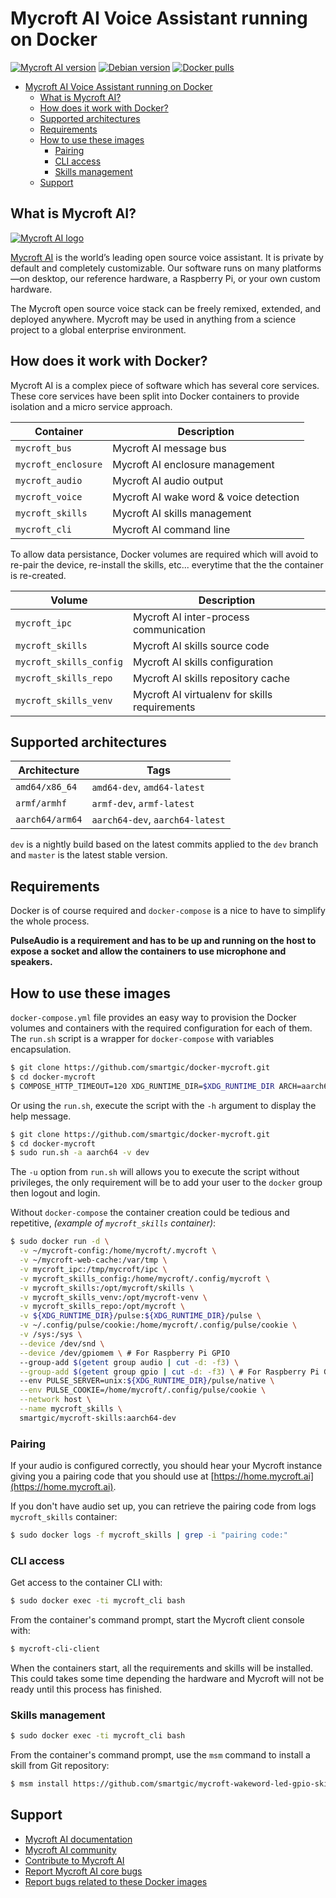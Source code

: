 # Mycroft AI Voice Assistant running on Docker

[![Mycroft AI version](https://img.shields.io/badge/Mycroft%20AI-20.08-green.svg?style=flat&logoColor=FFFFFF&color=87567)](https://mycroft.ai)
[![Debian version](https://img.shields.io/badge/Debian-Buster-green.svg?style=flat&logoColor=FFFFFF&color=87567)](https://www.debian.org)
[![Docker pulls](https://img.shields.io/docker/pulls/smartgic/mycroft-base.svg?style=flat&logo=docker&logoColor=FFFFFF&color=87567)](https://hub.docker.com/r/smartgic/mycroft-base)

- [Mycroft AI Voice Assistant running on Docker](#mycroft-ai-voice-assistant-running-on-docker)
  * [What is Mycroft AI?](#what-is-mycroft-ai-)
  * [How does it work with Docker?](#how-does-it-work-with-docker-)
  * [Supported architectures](#supported-architectures)
  * [Requirements](#requirements)
  * [How to use these images](#how-to-use-these-images)
    + [Pairing](#pairing)
    + [CLI access](#cli-access)
    + [Skills management](#skills-management)
  * [Support](#support)


## What is Mycroft AI?

[![Mycroft AI logo](https://mycroft.ai/wp-content/uploads/2017/06/Logo_2.gif)](https://mycroft.ai)

[Mycroft AI](https://www.mycroft.ai/) is the world’s leading open source voice assistant. It is private by default and completely customizable. Our software runs on many platforms—on desktop, our reference hardware, a Raspberry Pi, or your own custom hardware.

The Mycroft open source voice stack can be freely remixed, extended, and deployed anywhere. Mycroft may be used in anything from a science project to a global enterprise environment.


## How does it work with Docker?

Mycroft AI is a complex piece of software which has several core services. These core services have been split into Docker containers to provide isolation and a micro service approach.

| Container           | Description                            |
| ---                 | ---                                    |
| `mycroft_bus`       | Mycroft AI message bus                 |
| `mycroft_enclosure` | Mycroft AI enclosure management        |
| `mycroft_audio`     | Mycroft AI audio output                |
| `mycroft_voice`     | Mycroft AI wake word & voice detection |
| `mycroft_skills`    | Mycroft AI skills management           |
| `mycroft_cli`       | Mycroft AI command line                |

To allow data persistance, Docker volumes are required which will avoid to re-pair the device, re-install the skills, etc... everytime that the the container is re-created.

| Volume                  | Description                                   |
| ---                     | ---                                           |
| `mycroft_ipc`           | Mycroft AI inter-process communication        |
| `mycroft_skills`        | Mycroft AI skills source code                 |
| `mycroft_skills_config` | Mycroft AI skills configuration               |
| `mycroft_skills_repo`   | Mycroft AI skills repository cache            |
| `mycroft_skills_venv`   | Mycroft AI virtualenv for skills requirements |


## Supported architectures

| Architecture    | Tags                            |
| ---             | ---                             |
| `amd64/x86_64`  | `amd64-dev`, `amd64-latest`     |
| `armf/armhf`    | `armf-dev`, `armf-latest` |
| `aarch64/arm64` | `aarch64-dev`, `aarch64-latest` |

`dev` is a nightly build based on the latest commits applied to the `dev` branch and `master` is the latest stable version.


## Requirements

Docker is of course required and `docker-compose` is a nice to have to simplify the whole process.

**PulseAudio is a requirement and has to be up and running on the host to expose a socket and allow the containers to use microphone and speakers.**


## How to use these images

`docker-compose.yml` file provides an easy way to provision the Docker volumes and containers with the required configuration for each of them. The `run.sh` script is a wrapper for `docker-compose` with variables encapsulation.

```bash
$ git clone https://github.com/smartgic/docker-mycroft.git
$ cd docker-mycroft
$ COMPOSE_HTTP_TIMEOUT=120 XDG_RUNTIME_DIR=$XDG_RUNTIME_DIR ARCH=aarch64 VERSION=dev docker-compose up -d
```

Or using the `run.sh`, execute the script with the `-h` argument to display the help message.

```bash
$ git clone https://github.com/smartgic/docker-mycroft.git
$ cd docker-mycroft
$ sudo run.sh -a aarch64 -v dev
```

The `-u` option from `run.sh` will allows you to execute the script without privileges, the only requirement will be to add your user to the `docker` group then logout and login.

Without `docker-compose` the container creation could be tedious and repetitive, *(example of `mycroft_skills` container)*:

```bash
$ sudo docker run -d \
  -v ~/mycroft-config:/home/mycroft/.mycroft \
  -v ~/mycroft-web-cache:/var/tmp \
  -v mycroft_ipc:/tmp/mycroft/ipc \
  -v mycroft_skills_config:/home/mycroft/.config/mycroft \
  -v mycroft_skills:/opt/mycroft/skills \
  -v mycroft_skills_venv:/opt/mycroft-venv \
  -v mycroft_skills_repo:/opt/mycroft \
  -v ${XDG_RUNTIME_DIR}/pulse:${XDG_RUNTIME_DIR}/pulse \
  -v ~/.config/pulse/cookie:/home/mycroft/.config/pulse/cookie \
  -v /sys:/sys \
  --device /dev/snd \
  --device /dev/gpiomem \ # For Raspberry Pi GPIO
  --group-add $(getent group audio | cut -d: -f3) \
  --group-add $(getent group gpio | cut -d: -f3) \ # For Raspberry Pi GPIO
  --env PULSE_SERVER=unix:${XDG_RUNTIME_DIR}/pulse/native \
  --env PULSE_COOKIE=/home/mycroft/.config/pulse/cookie \
  --network host \
  --name mycroft_skills \
  smartgic/mycroft-skills:aarch64-dev
```

### Pairing

If your audio is configured correctly, you should hear your Mycroft instance giving you a pairing code that you should use at [https://home.mycroft.ai](https://home.mycroft.ai).

If you don't have audio set up, you can retrieve the pairing code from logs `mycroft_skills` container:

```bash
$ sudo docker logs -f mycroft_skills | grep -i "pairing code:"
```

### CLI access

Get access to the container CLI with:

```bash
$ sudo docker exec -ti mycroft_cli bash
```

From the container's command prompt, start the Mycroft client console with:

```bash
$ mycroft-cli-client
```

When the containers start, all the requirements and skills will be installed. This could takes some time depending the hardware and Mycroft will not be ready until this process has finished.


### Skills management

```bash
$ sudo docker exec -ti mycroft_cli bash
```

From the container's command prompt, use the `msm` command to install a skill from Git repository:

```bash
$ msm install https://github.com/smartgic/mycroft-wakeword-led-gpio-skill.git
```

## Support

* [Mycroft AI documentation](https://mycroft-ai.gitbook.io/docs)
* [Mycroft AI community](https://community.mycroft.ai)
* [Contribute to Mycroft AI](https://mycroft.ai/contribute)
* [Report Mycroft AI core bugs](https://github.com/MycroftAI/mycroft-core/issues)
* [Report bugs related to these Docker images](https://github.com/smartgic/docker-mycroft/issues)
